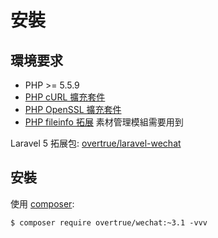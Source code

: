 # 安裝


## 環境要求

- PHP >= 5.5.9
- [PHP cURL 擴充套件](http://php.net/manual/en/book.curl.php)
- [PHP OpenSSL 擴充套件](http://php.net/manual/en/book.openssl.php)
- [PHP fileinfo 拓展](http://php.net/manual/en/book.fileinfo.php) 素材管理模組需要用到


Laravel 5 拓展包: [overtrue/laravel-wechat](https://github.com/overtrue/laravel-wechat)

## 安裝

使用 [composer](http://getcomposer.org/):

```shell
$ composer require overtrue/wechat:~3.1 -vvv
```